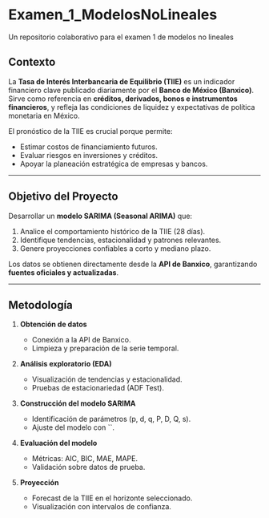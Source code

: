 # Examen_1_ModelosNoLineales
Un repositorio colaborativo para el examen 1 de modelos no lineales 

##  Contexto

La **Tasa de Interés Interbancaria de Equilibrio (TIIE)** es un indicador financiero clave publicado diariamente por el **Banco de México (Banxico)**.  
Sirve como referencia en **créditos, derivados, bonos e instrumentos financieros**, y refleja las condiciones de liquidez y expectativas de política monetaria en México.  

El pronóstico de la TIIE es crucial porque permite:  
- Estimar costos de financiamiento futuros.  
- Evaluar riesgos en inversiones y créditos.  
- Apoyar la planeación estratégica de empresas y bancos.  

---

##  Objetivo del Proyecto

Desarrollar un **modelo SARIMA (Seasonal ARIMA)** que:  
1. Analice el comportamiento histórico de la TIIE (28 días).  
2. Identifique tendencias, estacionalidad y patrones relevantes.  
3. Genere proyecciones confiables a corto y mediano plazo.  

Los datos se obtienen directamente desde la **API de Banxico**, garantizando **fuentes oficiales y actualizadas**.

---

##  Metodología
1. **Obtención de datos**  
   - Conexión a la API de Banxico.  
   - Limpieza y preparación de la serie temporal.  

2. **Análisis exploratorio (EDA)**  
   - Visualización de tendencias y estacionalidad.  
   - Pruebas de estacionariedad (ADF Test).  

3. **Construcción del modelo SARIMA**  
   - Identificación de parámetros (p, d, q, P, D, Q, s).  
   - Ajuste del modelo con ``.  

4. **Evaluación del modelo**  
   - Métricas: AIC, BIC, MAE, MAPE.  
   - Validación sobre datos de prueba.  

5. **Proyección**  
   - Forecast de la TIIE en el horizonte seleccionado.  
   - Visualización con intervalos de confianza.  
